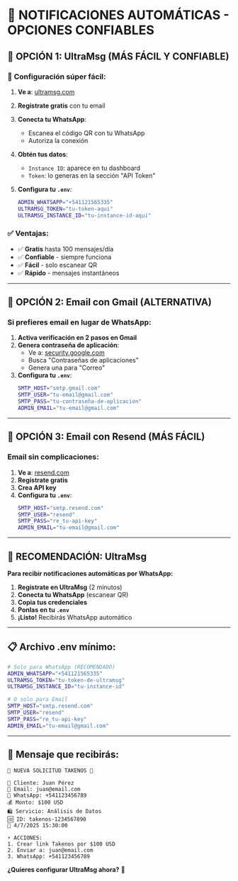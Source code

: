 # 🚀 NOTIFICACIONES AUTOMÁTICAS - OPCIONES CONFIABLES

## 📱 **OPCIÓN 1: UltraMsg (MÁS FÁCIL Y CONFIABLE)**

### 🎯 **Configuración súper fácil:**

1. **Ve a**: [ultramsg.com](https://ultramsg.com/)
2. **Regístrate gratis** con tu email
3. **Conecta tu WhatsApp**: 
   - Escanea el código QR con tu WhatsApp
   - Autoriza la conexión
4. **Obtén tus datos**:
   - `Instance ID`: aparece en tu dashboard
   - `Token`: lo generas en la sección "API Token"

5. **Configura tu `.env`**:
   ```bash
   ADMIN_WHATSAPP="+541121565335"
   ULTRAMSG_TOKEN="tu-token-aqui"
   ULTRAMSG_INSTANCE_ID="tu-instance-id-aqui"
   ```

### ✅ **Ventajas:**
- ✅ **Gratis** hasta 100 mensajes/día
- ✅ **Confiable** - siempre funciona
- ✅ **Fácil** - solo escanear QR
- ✅ **Rápido** - mensajes instantáneos

---

## 📧 **OPCIÓN 2: Email con Gmail (ALTERNATIVA)**

### **Si prefieres email en lugar de WhatsApp:**

1. **Activa verificación en 2 pasos en Gmail**
2. **Genera contraseña de aplicación**:
   - Ve a: [security.google.com](https://security.google.com)
   - Busca "Contraseñas de aplicaciones"
   - Genera una para "Correo"
3. **Configura tu `.env`**:
   ```bash
   SMTP_HOST="smtp.gmail.com"
   SMTP_USER="tu-email@gmail.com"
   SMTP_PASS="tu-contraseña-de-aplicacion"
   ADMIN_EMAIL="tu-email@gmail.com"
   ```

---

## 📧 **OPCIÓN 3: Email con Resend (MÁS FÁCIL)**

### **Email sin complicaciones:**

1. **Ve a**: [resend.com](https://resend.com)
2. **Regístrate gratis**
3. **Crea API key**
4. **Configura tu `.env`**:
   ```bash
   SMTP_HOST="smtp.resend.com"
   SMTP_USER="resend"
   SMTP_PASS="re_tu-api-key"
   ADMIN_EMAIL="tu-email@gmail.com"
   ```

---

## 🎯 **RECOMENDACIÓN: UltraMsg**

**Para recibir notificaciones automáticas por WhatsApp:**

1. **Regístrate en UltraMsg** (2 minutos)
2. **Conecta tu WhatsApp** (escanear QR)
3. **Copia tus credenciales**
4. **Ponlas en tu `.env`**
5. **¡Listo!** Recibirás WhatsApp automático

---

## 📋 **Archivo .env mínimo:**

```bash
# Solo para WhatsApp (RECOMENDADO)
ADMIN_WHATSAPP="+541121565335"
ULTRAMSG_TOKEN="tu-token-de-ultramsg"
ULTRAMSG_INSTANCE_ID="tu-instance-id"

# O solo para Email
SMTP_HOST="smtp.resend.com"
SMTP_USER="resend"
SMTP_PASS="re_tu-api-key"
ADMIN_EMAIL="tu-email@gmail.com"
```

---

## 🎉 **Mensaje que recibirás:**

```
🚨 NUEVA SOLICITUD TAKENOS 🚨

👤 Cliente: Juan Pérez
📧 Email: juan@email.com
📱 WhatsApp: +541123456789
💰 Monto: $100 USD
🛍️ Servicio: Análisis de Datos
🆔 ID: takenos-1234567890
📅 4/7/2025 15:30:00

⚡ ACCIONES:
1. Crear link Takenos por $100 USD
2. Enviar a: juan@email.com
3. WhatsApp: +541123456789
```

**¿Quieres configurar UltraMsg ahora?** 🚀
